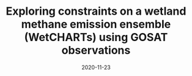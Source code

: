 ---
title: "<b>Exploring constraints on a wetland methane emission ensemble (WetCHARTs) using GOSAT observations</b>"
collection: publications
permalink: /publication/2020-11-23-Parker
date: 2020-11-23
venue: 'Biogeosciences'
paperurl: 'https://doi.org/doi:10.5194/bg-17-5669-2020'
citation: '<b>48</b> - Parker R.J., Wilson C., Bloom A.A., Comyn-Platt E., Hayman G. et al., <b>Exploring constraints on a wetland methane emission ensemble (WetCHARTs) using GOSAT observations</b>, Biogeosciences, 17, 5669-5691, (2020-11-23). <a href="https://doi.org/doi:10.5194/bg-17-5669-2020">doi:10.5194/bg-17-5669-2020</a> (cited 0 times)

'
---